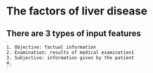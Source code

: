 # The factors of liver disease

## There are 3 types of input features

``` Data description
1. Objective: factual information
2. Examination: results of medical examination1
3. Subjective: information given by the patient
4.
``
